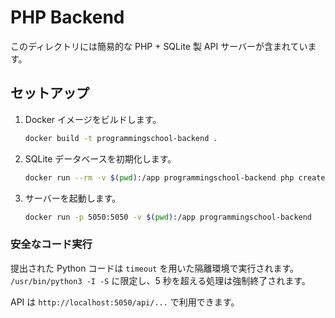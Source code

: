 # PHP Backend

このディレクトリには簡易的な PHP + SQLite 製 API サーバーが含まれています。

## セットアップ
1. Docker イメージをビルドします。
   ```bash
   docker build -t programmingschool-backend .
   ```
2. SQLite データベースを初期化します。
   ```bash
   docker run --rm -v $(pwd):/app programmingschool-backend php create_tables.php
   ```
3. サーバーを起動します。
   ```bash
   docker run -p 5050:5050 -v $(pwd):/app programmingschool-backend
   ```

### 安全なコード実行

提出された Python コードは `timeout` を用いた隔離環境で実行されます。
`/usr/bin/python3 -I -S` に限定し、5 秒を超える処理は強制終了されます。

API は `http://localhost:5050/api/...` で利用できます。
